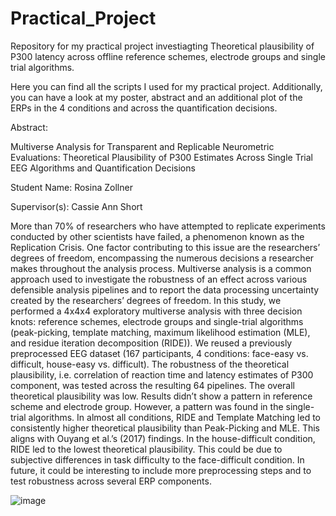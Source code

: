 # Practical_Project
Repository for my practical project investiagting Theoretical plausibility of P300 latency across offline reference schemes, electrode groups and single trial algorithms.

Here you can find all the scripts I used for my practical project. 
Additionally, you can have a look at my poster, abstract and an additional plot of the ERPs in the 4 conditions and across the quantification decisions.

Abstract:

Multiverse Analysis for Transparent and Replicable Neurometric Evaluations: Theoretical Plausibility of P300 Estimates Across Single Trial EEG Algorithms and Quantification Decisions

Student Name: Rosina Zollner

Supervisor(s): Cassie Ann Short

More than 70% of researchers who have attempted to replicate experiments conducted by other scientists have failed, a phenomenon known as the Replication Crisis. One factor contributing to this issue are the researchers’ degrees of freedom, encompassing the numerous decisions a researcher makes throughout the analysis process. Multiverse analysis is a common approach used to investigate the robustness of an effect across various defensible analysis pipelines and to report the data processing uncertainty created by the researchers’ degrees of freedom.
In this study, we performed a 4x4x4 exploratory multiverse analysis with three decision knots: reference schemes, electrode groups and single-trial algorithms (peak-picking, template matching, maximum likelihood estimation (MLE), and residue iteration decomposition (RIDE)). We reused a previously preprocessed EEG dataset (167 participants, 4 conditions: face-easy vs. difficult, house-easy vs. difficult). The robustness of the theoretical plausibility, i.e. correlation of reaction time and latency estimates of P300 component, was tested across the resulting 64 pipelines. 
The overall theoretical plausibility was low. Results didn’t show a pattern in reference scheme and electrode group. However, a pattern was found in the single-trial algorithms. In almost all conditions, RIDE and Template Matching led to consistently higher theoretical plausibility than Peak-Picking and MLE. This aligns with Ouyang et al.’s (2017) findings. In the house-difficult condition, RIDE led to the lowest theoretical plausibility. This could be due to subjective differences in task difficulty to the face-difficult condition.
In future, it could be interesting to include more preprocessing steps and to test robustness across several ERP components.



![image](https://github.com/rzollner/Practical_Project/assets/64137446/7281626c-1bca-4f15-a210-e6418e6ed986)
